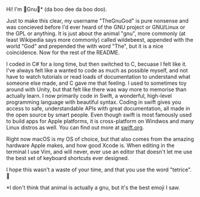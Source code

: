 Hi! I'm 🦬Gnu🦬* (da boo dee da boo doo).

Just to make this clear, my username "TheGnuGod" is pure nonsense and was concieved before I'd ever heard of the GNU project or GNU/Linux or the GPL or anything. It is just about the animal "gnu", more commonly (at least Wikipedia says more commonly) called wildebeest, appended with the world "God" and prepended the with word "The", but it is a nice coincidence. Now for the rest of the README.

I coded in C# for a long time, but then switched to C, becuase I felt like it. I've always felt like a wanted to code as much as possible myself, and not have to watch tutorials or read loads of documentation to understand what someone else made, and C gave me that feeling. I used to sometimes toy around with Unity, but that felt like there was way more to memorise than actually learn.
I now primarily code in Swift, a wonderful, high-level programming language with beautiful syntax. Coding in swift gives you access to safe, understandable APIs with great documentation, all made in the open source by smart people. Even though swift is most famously used to build apps for Apple platforms, it is cross-platform on Windwos and many Linux distros as well. You can find out more at [swift.org](https://www.swift.org).

Right now macOS is my OS of choice, but that also comes from the amazing hardware Apple makes, and how good Xcode is. When editing in the terminal I use Vim, and will never, ever use an editor that doesn't let me use the best set of keyboard shortcuts ever designed.

I hope this wasn't a waste of your time, and that you use the word "tetrice". 👋

*I don't think that animal is actually a gnu, but it's the best emoji I saw.
